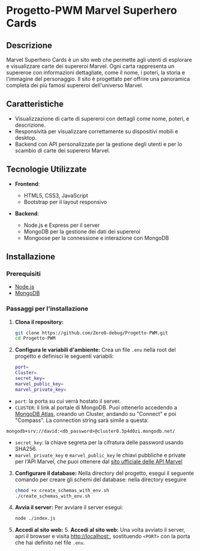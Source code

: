 # Progetto-PWM Marvel Superhero Cards

## Descrizione

Marvel Superhero Cards è un sito web che permette agli utenti di esplorare e visualizzare carte dei supereroi Marvel. Ogni carta rappresenta un supereroe con informazioni dettagliate, come il nome, i poteri, la storia e l'immagine del personaggio. Il sito è progettato per offrire una panoramica completa dei più famosi supereroi dell'universo Marvel.

## Caratteristiche

- Visualizzazione di carte di supereroi con dettagli come nome, poteri, e descrizione.
- Responsività per visualizzare correttamente su dispositivi mobili e desktop.
- Backend con API personalizzate per la gestione degli utenti e per lo scambio di carte dei supereroi Marvel.

## Tecnologie Utilizzate

- **Frontend**:
  - HTML5, CSS3, JavaScript
  - Bootstrap per il layout responsivo

- **Backend**:
  - Node.js e Express per il server
  - MongoDB per la gestione dei dati dei supereroi
  - Mongoose per la connessione e interazione con MongoDB

## Installazione

### Prerequisiti

- [Node.js](https://nodejs.org/)
- [MongoDB](https://www.mongodb.com/)

### Passaggi per l'installazione

1. **Clona il repository:**
   ```bash
   git clone https://github.com/Zero0-debug/Progetto-PWM.git
   cd Progetto-PWM
   ```

2. **Configura le variabili d'ambiente:** Crea un file `.env` nella root del progetto e definisci le seguenti variabili:
   ```bash
   port=
   Cluster=
   secret_key=
   marvel_public_key=
   marvel_private_key=
   ```
  - `port`: la porta su cui verrà hostato il server.
  - `CLUSTER`: il link al portale di MongoDB. Puoi ottenerlo accedendo a [MongoDB Atlas](https://account.mongodb.com/account/login?nds=true), creando un Cluster, andando su "Connect" e poi "Compass". La connection string sarà simile a questa: 
  ```plaintext
  mongodb+srv://david:<db_password>@cluster0.3p4d0zi.mongodb.net/
  ```
  - `secret_key`: la chiave segreta per la cifratura delle password usando SHA256.
  - `marvel_private_key` e `marvel_public_key` le chiavi pubbliche e private per l'API Marvel, che puoi ottenere dal [sito ufficiale delle API Marvel](https://developer.marvel.com/docs) 
   
3. **Configurare il database:** Nella directory del progetto, esegui il seguente comando per creare gli schemi del database:
   nella directory eseguire
   ```bash
   chmod +x create_schemas_with_env.sh
   ./create_schemas_with_env.sh
   ```

4. **Avvia il server:** Per avviare il server esegui:
   ```bash
   node ./index.js
   ```

5. **Accedi al sito web:** 5. **Accedi al sito web:**
   Una volta avviato il server, apri il browser e visita [http://localhost:<PORT>](http://localhost:<PORT>), sostituendo `<PORT>` con la porta che hai definito nel file `.env`.

